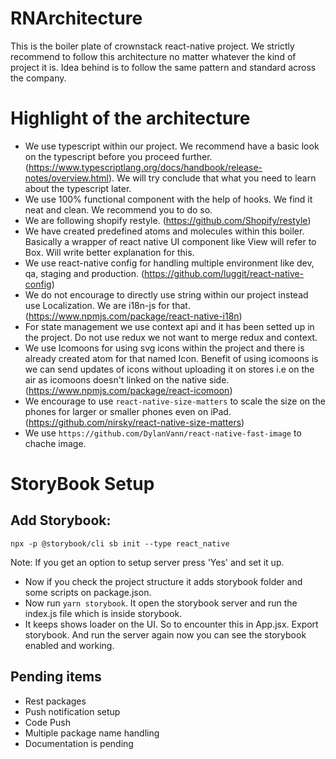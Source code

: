 # RNArchitecture

This is the boiler plate of crownstack react-native project. We strictly recommend to follow this architecture no matter whatever the kind of project it is. Idea behind is to follow the same pattern and standard across the company.

# Highlight of the architecture

- We use typescript within our project. We recommend have a basic look on the typescript before you proceed further. (https://www.typescriptlang.org/docs/handbook/release-notes/overview.html). We will try conclude that what you need to learn about the typescript later.
- We use 100% functional component with the help of hooks. We find it neat and clean. We recommend you to do so.
- We are following shopify restyle. (https://github.com/Shopify/restyle)
- We have created predefined atoms and molecules within this boiler. Basically a wrapper of react native UI component like View will refer to Box. Will write better explanation for this.
- We use react-native config for handling multiple environment like dev, qa, staging and production. (https://github.com/luggit/react-native-config)
- We do not encourage to directly use string within our project instead use Localization. We are i18n-js for that. (https://www.npmjs.com/package/react-native-i18n)
- For state management we use context api and it has been setted up in the project. Do not use redux we not want to merge redux and context.
- We use Icomoons for using svg icons within the project and there is already created atom for that named Icon. Benefit of using icomoons is we can send updates of icons without uploading it on stores i.e on the air as icomoons doesn't linked on the native side. (https://www.npmjs.com/package/react-icomoon)
- We encourage to use `react-native-size-matters` to scale the size on the phones for larger or smaller phones even on iPad. (https://github.com/nirsky/react-native-size-matters)
- We use `https://github.com/DylanVann/react-native-fast-image` to chache image.

# StoryBook Setup

## Add Storybook:

`npx -p @storybook/cli sb init --type react_native`

Note: If you get an option to setup server press 'Yes' and set it up.

- Now if you check the project structure it adds storybook folder and some scripts on package.json.
- Now run `yarn storybook`. It open the storybook server and run the index.js file which is inside storybook.
- It keeps shows loader on the UI. So to encounter this in App.jsx. Export storybook. And run the server again now you can see the storybook enabled and working.

## Pending items

- Rest packages
- Push notification setup
- Code Push
- Multiple package name handling
- Documentation is pending
